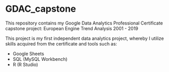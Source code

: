 # GDAC_capstone

This repository contains my Google Data Analytics Professional Certificate capstone project:
European Engine Trend Analysis 2001 - 2019

This project is my first independent data analytics project, whereby I utilize skills acquired from the certificate and tools such as:
- Google Sheets
- SQL (MySQL Workbench)
- R (R Studio)
